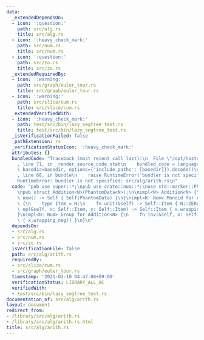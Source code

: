 ```yaml
---
data:
  _extendedDependsOn:
  - icon: ':question:'
    path: src/alg.rs
    title: src/alg.rs
  - icon: ':heavy_check_mark:'
    path: src/num.rs
    title: src/num.rs
  - icon: ':question:'
    path: src/zo.rs
    title: src/zo.rs
  _extendedRequiredBy:
  - icon: ':warning:'
    path: src/graph/euler_tour.rs
    title: src/graph/euler_tour.rs
  - icon: ':warning:'
    path: src/slice/cum.rs
    title: src/slice/cum.rs
  _extendedVerifiedWith:
  - icon: ':heavy_check_mark:'
    path: test/src/bin/lazy_segtree_test.rs
    title: test/src/bin/lazy_segtree_test.rs
  _isVerificationFailed: false
  _pathExtension: rs
  _verificationStatusIcon: ':heavy_check_mark:'
  attributes: {}
  bundledCode: "Traceback (most recent call last):\n  File \"/opt/hostedtoolcache/Python/3.9.1/x64/lib/python3.9/site-packages/onlinejudge_verify/documentation/build.py\"\
    , line 71, in _render_source_code_stat\n    bundled_code = language.bundle(stat.path,\
    \ basedir=basedir, options={'include_paths': [basedir]}).decode()\n  File \"/opt/hostedtoolcache/Python/3.9.1/x64/lib/python3.9/site-packages/onlinejudge_verify/languages/user_defined.py\"\
    , line 68, in bundle\n    raise RuntimeError('bundler is not specified: {}'.format(path.as_posix()))\n\
    RuntimeError: bundler is not specified: src/alg/arith.rs\n"
  code: "pub use super::*;\npub use crate::num::*;\nuse std::marker::PhantomData;\n\
    \npub struct Addition<N>(PhantomData<N>);\n\nimpl<N> Addition<N> {\n    pub fn\
    \ new() -> Self { Self(PhantomData) }\n}\nimpl<N: Num> Monoid for Addition<N>\
    \ {\n    type Item = N;\n    fn unit(&self) -> Self::Item { N::ZERO }\n    fn\
    \ op(&self, x: Self::Item, y: Self::Item) -> Self::Item { x.wrapping_add(y) }\n\
    }\nimpl<N: Num> Group for Addition<N> {\n    fn inv(&self, x: Self::Item) -> Self::Item\
    \ { x.wrapping_neg() }\n}\n"
  dependsOn:
  - src/alg.rs
  - src/num.rs
  - src/zo.rs
  isVerificationFile: false
  path: src/alg/arith.rs
  requiredBy:
  - src/slice/cum.rs
  - src/graph/euler_tour.rs
  timestamp: '2021-02-10 04:47:06+09:00'
  verificationStatus: LIBRARY_ALL_AC
  verifiedWith:
  - test/src/bin/lazy_segtree_test.rs
documentation_of: src/alg/arith.rs
layout: document
redirect_from:
- /library/src/alg/arith.rs
- /library/src/alg/arith.rs.html
title: src/alg/arith.rs
---
```

